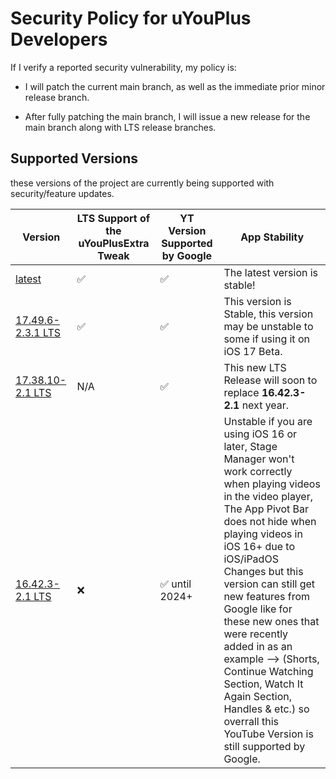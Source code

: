 # Security Policy for uYouPlus Developers
If I verify a reported security vulnerability, my policy is:

- I will patch the current main branch, as well as the immediate prior minor release branch.

- After fully patching the main branch, I will issue a new release for the main branch along with LTS release branches.

## Supported Versions

these versions of the project are
currently being supported with security/feature updates.

| Version | LTS Support of the uYouPlusExtra Tweak | YT Version Supported by Google | App Stability        |
| ------- | -------------------------------------- | ------------------------------ | -------------------- |
| [latest](https://github.com/arichorn/uYouPlusExtra/releases/latest) | ✅ | ✅ | The latest version is stable! |
| [17.49.6-2.3.1 LTS](https://github.com/arichorn/uYouPlusExtra/releases/tag/v17.49.6-2.3.1-F4) | ✅ | ✅ | This version is Stable, this version may be unstable to some if using it on iOS 17 Beta. |
| [17.38.10-2.1 LTS](https://github.com/arichorn/uYouPlusExtra/releases/latest) | N/A | ✅ | This new LTS Release will soon to replace **16.42.3-2.1** next year. |
| [16.42.3-2.1 LTS](https://github.com/arichorn/uYouPlusExtra/releases/tag/v16.42.3-2.1-F19) | ❌ | ✅ until 2024+ | Unstable if you are using iOS 16 or later, Stage Manager won't work correctly when playing videos in the video player, The App Pivot Bar does not hide when playing videos in iOS 16+ due to iOS/iPadOS Changes but this version can still get new features from Google like for these new ones that were recently added in as an example --> (Shorts, Continue Watching Section, Watch It Again Section, Handles & etc.) so overrall this YouTube Version is still supported by Google. |
